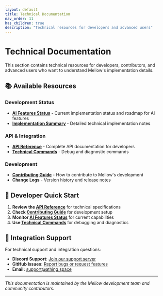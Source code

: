 ```yaml
---
layout: default
title: Technical Documentation
nav_order: 11
has_children: true
description: "Technical resources for developers and advanced users"
---
```


# Technical Documentation

This section contains technical resources for developers, contributors, and advanced users who want to understand Mellow's implementation details.

## 📚 Available Resources

### Development Status
- **[AI Features Status](ai-features-status.md)** - Current implementation status and roadmap for AI features
- **[Implementation Summary](implementation-summary.md)** - Detailed technical implementation notes

### API & Integration
- **[API Reference](api.md)** - Complete API documentation for developers
- **[Technical Commands](technical-commands.md)** - Debug and diagnostic commands

### Development
- **[Contributing Guide](contributing.md)** - How to contribute to Mellow's development
- **[Change Logs](changelog.md)** - Version history and release notes

## 🔧 Developer Quick Start

1. **Review the [API Reference](api.md)** for technical specifications
2. **Check [Contributing Guide](contributing.md)** for development setup
3. **Monitor [AI Features Status](ai-features-status.md)** for current capabilities
4. **Use [Technical Commands](technical-commands.md)** for debugging and diagnostics

## 🚀 Integration Support

For technical support and integration questions:
- **Discord Support:** [Join our support server](https://discord.gg/C3ZuXPP7Hc)
- **GitHub Issues:** [Report bugs or request features](https://github.com/ThingSpace/Mellow/issues)
- **Email:** [support@athing.space](mailto:support@athing.space)

---

*This documentation is maintained by the Mellow development team and community contributors.*
